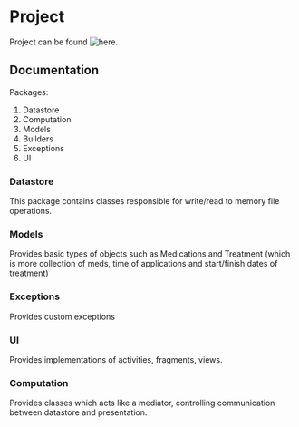 # Project

Project can be found ![here](https://github.com/ThereIsNoOne/MedicamentTracker.git).

## Documentation

Packages:
1. Datastore
2. Computation
3. Models
4. Builders
5. Exceptions
6. UI

### Datastore
This package contains classes responsible for write/read to memory file operations.

### Models
Provides basic types of objects such as Medications and Treatment (which is more collection of meds, time of applications and start/finish dates of treatment)

### Exceptions
Provides custom exceptions

### UI
Provides implementations of activities, fragments, views.

### Computation
Provides classes which acts like a mediator, controlling communication between datastore and presentation. 
